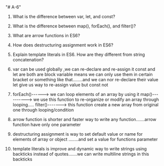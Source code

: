 "# A-6" 
1) What is the difference between var, let, and const?
2) What is the difference between map(), forEach(), and filter()?
3) What are arrow functions in ES6?
4) How does destructuring assignment work in ES6?
5) Explain template literals in ES6. How are they different from string concatenation?



1) var can be used globally ,we can re-declare and re-assign it
   const and let are both are block variable means we can only use them in certain bracket or something like that........and we can nor re-declare their value
   let give us way to re-assign value but const not

2) forEach()------> we can loop elements of an array by using it
   map()----------> we use this function to re-organize or modify an array through looping.....
   filter()-------> this function create a new array from original one through looping/condition

3) arrow function is shorter and faster way to write any function.......arrow function have only one parameter

4) destructuring assignment is way to set default value or name for elements of array or object ........and set a value for functions parameter

5) template literals is improve and dynamic way to write strings using backticks instead of quotes.......we can write multiline strings in this backticks 
